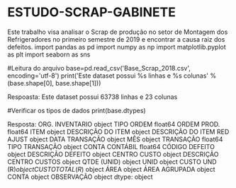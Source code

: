 # ESTUDO-SCRAP-GABINETE
Este trabalho visa analisar o Scrap de produção no setor de Montagem dos Refrigeradores no primeiro semestre de 2019 e encontrar a causa raiz dos defeitos. 
import pandas as pd
import numpy as np
import matplotlib.pyplot as plt
import seaborn as sns

#Leitura do arquivo
base=pd.read_csv('Base_Scrap_2018.csv', encoding='utf-8')
print('Este dataset possui %s linhas e %s colunas' % (base.shape[0], base.shape[1]))

Respoasta: Este dataset possui 63738 linhas e 23 colunas


#Verificar os tipos de dados
print(base.dtypes)

Resposta: 
ORG. INVENTARIO                 object
TIPO ORDEM                     float64
ORDEM PROD.                    float64
ITEM                            object
DESCRIÇÃO DO ITEM               object
DESCRIÇÃO DO ITEM RED AJUST     object
DATA TRANSAÇÃO                  object
MÊS                             object
TRANSAÇÃO                      float64
TIPO TRANSAÇÃO                  object
CONTA CONTÁBIL                 float64
CÓDIGO DEFEITO                  object
DESCRIÇÃO DEFEITO               object
CENTRO  CUSTO                   object
DESCRIÇÃO CENTRO CUSTOS         object
QTDE (UNID)                     object
UNID                            object
CUSTO UND (R$)                  object
CUSTO TOTAL (R$)                object
ÁREA                            object
ÁREA AGRUPADA                   object
CONTA                           object
OBSERVAÇÃO                      object
dtype: object
